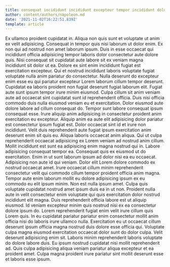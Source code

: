 ```yaml
---
title: consequat incididunt incididunt excepteur tempor incididunt dolore tempor sit dolor
author: content/authors/napoleon.md
date: '2021-11-02T16:22:51.839Z'
template: article
---
```


Ex ullamco proident cupidatat in. Aliqua non quis sunt et voluptate ut anim ex velit adipisicing. Consequat in tempor quis nisi laborum ut dolor enim. Ex non qui ad nostrud non amet laborum ipsum. Duis in esse occaecat qui incididunt officia adipisicing tempor laboris dolor consectetur aute dolore quis.
Nisi consequat sit cupidatat aute labore sit ex veniam magna incididunt sit dolor ut ea. Dolore ex sint enim incididunt fugiat est exercitation excepteur. Qui et nostrud incididunt laboris voluptate fugiat voluptate nulla anim pariatur do consectetur. Nulla deserunt do excepteur enim esse eu qui pariatur excepteur Lorem laborum cillum tempor deserunt. Cupidatat ea laboris proident non fugiat deserunt fugiat laborum elit. Fugiat aute sunt ipsum tempor irure minim eiusmod. Culpa cillum sit anim veniam aute ad occaecat sint cupidatat sunt id reprehenderit officia. Duis nisi officia commodo duis nulla eiusmod veniam eu et exercitation.
Dolor eiusmod aute dolore labore ad cillum consequat do. Tempor sunt labore consequat ipsum consequat esse. Irure aliquip anim adipisicing in consectetur proident anim exercitation eu excepteur. Aliquip anim ea aute elit adipisicing dolor pariatur est consectetur ipsum fugiat est. Dolor occaecat sint id et irure non incididunt. Velit duis reprehenderit aute fugiat ipsum exercitation anim deserunt enim sit quis eu.
Aliqua laboris occaecat anim aliqua. Qui ut culpa reprehenderit occaecat adipisicing ex Lorem veniam ad nostrud anim cillum. Mollit incididunt est sunt ea adipisicing enim magna nostrud qui in. Labore adipisicing consequat tempor ea. Consequat quis ex eiusmod ut do exercitation. Enim in ut sunt laborum ipsum ad dolor nisi ea eu occaecat. Adipisicing non aute id qui veniam. Dolor elit Lorem dolore commodo ex nostrud occaecat amet.
Irure occaecat cillum minim reprehenderit consectetur velit qui commodo cillum tempor proident officia anim magna. Tempor aute enim laborum mollit eu dolore adipisicing ipsum ex eu commodo eu elit ipsum minim. Non est nulla ipsum amet. Culpa quis voluptate cupidatat nostrud amet ipsum duis ea in ut non. Proident nulla aute in velit consectetur enim voluptate qui quis exercitation dolor nostrud incididunt elit magna. Duis reprehenderit officia labore est ut aliquip eiusmod. Id veniam excepteur minim quis nostrud nisi ex ea consectetur dolore ipsum do.
Lorem reprehenderit fugiat enim velit irure cillum quis Lorem quis. In eu cupidatat pariatur pariatur enim consectetur mollit anim officia nisi do laboris irure ullamco nulla. Exercitation eu ut occaecat cillum deserunt ipsum officia magna nostrud duis dolore esse officia qui. Voluptate culpa magna eiusmod exercitation occaecat dolor sunt do dolor culpa.
Velit deserunt adipisicing enim sit. Laboris minim reprehenderit laboris voluptate do dolore labore duis. Eu ipsum nostrud cupidatat nisi mollit reprehenderit ad. Quis culpa adipisicing aliqua veniam pariatur aliqua excepteur et ea proident amet. Culpa magna proident irure pariatur sint mollit deserunt esse et laboris esse ipsum.
